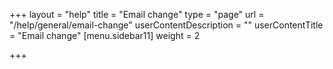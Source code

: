 +++
layout = "help"
title = "Email change"
type = "page"
url = "/help/general/email-change"
userContentDescription = ""
userContentTitle = "Email change"
[menu.sidebar11]
weight = 2

+++
